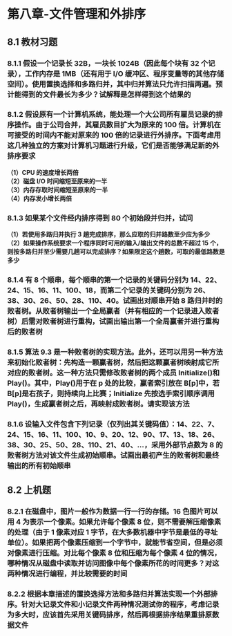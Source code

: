# 第八章-文件管理和外排序

## 8.1 教材习题

### 8.1.1 假设一个记录长 32B，一块长 1024B（因此每个块有 32 个记录），工作内存是 1MB（还有用于 I/O 缓冲区、程序变量等的其他存储空间）。使用置换选择和多路归并，其中归并算法只允许扫描两遍。预计能得到的文件最长为多少？试解释是怎样得到这个结果的

### 8.1.2 假设原有一个计算机系统，能处理一个大公司所有雇员记录的排序操作。由于公司合并，其雇员数目扩大为原来的 100 倍。计算机在可接受的时间内不能对原来的 100 倍的记录进行外排序。下面考虑用这几种独立的方案对计算机习题进行升级，它们是否能够满足新的外排序要求

**（1）CPU 的速度增长两倍**  
**（2）磁盘 I/O 时间缩短至原来的一半**  
**（3）内存存取时间缩短至原来的一半**  
**（4）内存发小增长两倍**

### 8.1.3 如果某个文件经内排序得到 80 个初始段并归并，试问

**（1）若使用多路归并执行 3 趟完成排序，那么应取的归并路数至少应为多少**  
**（2）如果操作系统要求一个程序同时可用的输入/输出文件的总数不超过 15 个，则按多路归并至少需要几趟可以完成排序？如果限定这个趟数，可取的最低路数是多少**

### 8.1.4 有 8 个顺串，每个顺串的第一个记录的关键码分别为 14、22、24、15、16、11、100、18，而第二个记录的关键码分别为 26、38、30、26、50、28、110、40。试画出对顺串开始 8 路归并时的败者树。从败者树输出一个全局赢者（并有相应的一个记录进入败者树）后需对败者树进行重构，试画出输出第一个全局赢者并进行重构后的败者树

### 8.1.5 算法 9.3 是一种败者树的实现方法。此外，还可以用另一种方法来初始化败者树：先构造一颗赢者树，然后把这颗赢者树映射成它所对应的败者树。这一种方法只需修改败者树的两个成员 Initialize()和 Play()。其中，Play()用于在 p 处的比较，赢者索引放在 B[p]中，若 B[p]是右孩子，则持续向上比赛；Initialize 先按选手索引顺序调用 Play()，生成赢者树之后，再映射成败者树。请实现该方法

### 8.1.6 设输入文件包含下列记录（仅列出其关键码值）：14、22、7、24、15、16、11、100、10、9、20、12、90、17、13、18、26、38、30、25、50、28、110、21、40、...，采用外部节点数为 8 的败者树方法对该文件生成初始顺串。试画出最初产生的败者树和最终输出的所有初始顺串

## 8.2 上机题

### 8.2.1 在磁盘中，图片一般作为数据一行一行的存储。16 色图片可以用 4 为表示一个像素。如果允许每个像素 8 位，则不需要解压缩像素的处理（由于 1 像素对应 1 字节，在大多数机器中字节是最低的寻址单位）。如果把两个像素压缩到一个字节中，就能节省空间，但是必须对像素进行压缩。对比每个像素 8 位和压缩为每个像素 4 位的情况，哪种情况从磁盘中读取并访问图像中每个像素所花的时间更多？对这两种情况进行编程，并比较需要的时间

### 8.2.2 根据本章描述的置换选择方法和多路归并算法实现一个外部排序。针对大记录文件和小记录文件两种情况测试你的程序，考虑记录为多大时，应该首先采用关键码排序，然后再根据排序结果重排原数据文件
